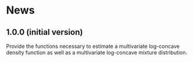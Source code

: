 # News



## 1.0.0 (initial version)

Provide the functions necessary to estimate a multivariate log-concave density function as well as a multivariate log-concave mixture distribution.